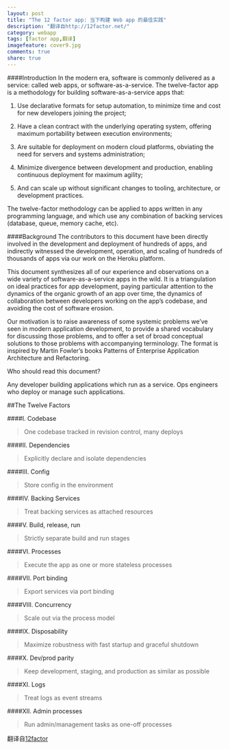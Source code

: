 ```yaml
---
layout: post
title: "The 12 factor app: 当下构建 Web app 的最佳实践"
description: "翻译自http://12factor.net/"
category: webapp
tags: [factor app,翻译]
imagefeature: cover9.jpg
comments: true
share: true
---
```


####Introduction
In the modern era, software is commonly delivered as a service: called web apps, or software-as-a-service. The twelve-factor app is a methodology for building software-as-a-service apps that:
1. Use declarative formats for setup automation, to minimize time and cost for new developers joining the project;

2. Have a clean contract with the underlying operating system, offering maximum portability between execution environments;

3. Are suitable for deployment on modern cloud platforms, obviating the need for servers and systems administration;

4. Minimize divergence between development and production, enabling continuous deployment for maximum agility;

5. And can scale up without significant changes to tooling, architecture, or development practices.

The twelve-factor methodology can be applied to apps written in any programming language, and which use any combination of backing services (database, queue, memory cache, etc).

####Background
The contributors to this document have been directly involved in the development and deployment of hundreds of apps, and indirectly witnessed the development, operation, and scaling of hundreds of thousands of apps via our work on the Heroku platform.

This document synthesizes all of our experience and observations on a wide variety of software-as-a-service apps in the wild. It is a triangulation on ideal practices for app development, paying particular attention to the dynamics of the organic growth of an app over time, the dynamics of collaboration between developers working on the app’s codebase, and avoiding the cost of software erosion.

Our motivation is to raise awareness of some systemic problems we’ve seen in modern application development, to provide a shared vocabulary for discussing those problems, and to offer a set of broad conceptual solutions to those problems with accompanying terminology. The format is inspired by Martin Fowler’s books Patterns of Enterprise Application Architecture and Refactoring.

Who should read this document?

Any developer building applications which run as a service. Ops engineers who deploy or manage such applications.

##The Twelve Factors

####I. Codebase

>One codebase tracked in revision control, many deploys

####II. Dependencies

>Explicitly declare and isolate dependencies

####III. Config

>Store config in the environment

####IV. Backing Services

>Treat backing services as attached resources

####V. Build, release, run

>Strictly separate build and run stages

####VI. Processes

>Execute the app as one or more stateless processes

####VII. Port binding

>Export services via port binding

####VIII. Concurrency

>Scale out via the process model

####IX. Disposability

>Maximize robustness with fast startup and graceful shutdown

####X. Dev/prod parity

>Keep development, staging, and production as similar as possible

####XI. Logs

>Treat logs as event streams

####XII. Admin processes

>Run admin/management tasks as one-off processes

翻译自[12factor](http://12factor.net/)
